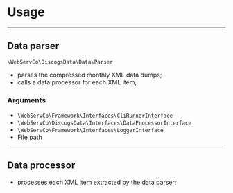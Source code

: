 # Usage

---

## Data parser
`\WebServCo\DiscogsData\Data\Parser`

- parses the compressed monthly XML data dumps;
- calls a data processor for each XML item;

### Arguments
* `\WebServCo\Framework\Interfaces\CliRunnerInterface`
* `\WebServCo\DiscogsData\Interfaces\DataProcessorInterface`
* `\WebServCo\Framework\Interfaces\LoggerInterface`
* File path

---

## Data processor
- processes each XML item extracted by the data parser;
